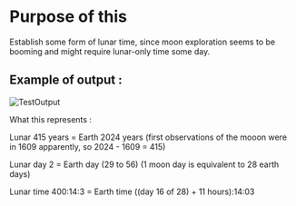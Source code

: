 # Purpose of this

Establish some form of lunar time, since moon exploration seems to be booming and might require lunar-only time some day.

## Example of output : 

![TestOutput](https://github.com/Demomaker/LunarTime/assets/18319764/deac490b-1496-45d3-a4c1-3ed881ce3670)

What this represents : 

Lunar 415 years = Earth 2024 years (first observations of the mooon were in 1609 apparently, so 2024 - 1609 = 415)

Lunar day 2 = Earth day (29 to 56) (1 moon day is equivalent to 28 earth days)

Lunar time 400:14:3 = Earth time ((day 16 of 28) + 11 hours):14:03